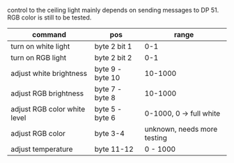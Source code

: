 control to the ceiling light mainly depends on sending messages to DP 51. 
RGB color is still to be tested. 

|command | pos | range |
|---|---|------|
| turn on white light| byte 2 bit 1 | 0-1|
| turn on RGB light | byte 2 bit 2 | 0-1 |
| adjust white brightness | byte 9 - byte 10 | 10-1000|
| adjust RGB brightness | byte 7 - byte 8 | 10-1000|
| adjust RGB color white level | byte 5 - byte 6 | 0-1000, 0 -> full white|
| adjust RGB color | byte 3-4 | unknown, needs more testing |
| adjust temperature | byte 11-12 | 0 - 1000|